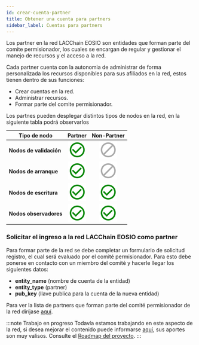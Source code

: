 ```yaml
---
id: crear-cuenta-partner
title: Obtener una cuenta para partners
sidebar_label: Cuentas para partners
---
```


Los partner en la red LACChain EOSIO son entidades que forman parte del comite permisionador, los cuales se encargan de regular y gestionar el manejo de recursos y el acceso a la red.

Cada partner cuenta con la autonomia de administrar de forma personalizada los recursos disponibles para sus afiliados en la red, estos tienen dentro de sus funciones:

- Crear cuentas en la red.
- Administrar recursos.
- Formar parte del comite permisionador.

Los partnes pueden desplegar distintos tipos de nodos en la red, en la siguiente tabla podrá observarlos

| Tipo de nodo | Partner | Non-Partner |
|-----------|:-------:|:-----------:|
| **Nodos de validación**| ![Yes](/img/yes-icon.svg) |  ![No](/img/no-icon.svg)  |
| **Nodos de arranque**     | ![Yes](/img/yes-icon.svg) |  ![No](/img/no-icon.svg)  |
| **Nodos de escritura**   | ![Yes](/img/yes-icon.svg) | ![Yes](/img/yes-icon.svg) |
| **Nodos observadores** | ![Yes](/img/yes-icon.svg) | ![Yes](/img/yes-icon.svg) |

### Solicitar el ingreso a la red LACChain EOSIO como partner

Para formar parte de la red se debe completar un formulario de solicitud registro, el cual será evaluado por el comité permisionador. Para esto debe ponerse en contacto con un miembro del comité  y hacerle llegar los siguientes datos:

- **entity_name** (nombre de cuenta de la entidad)
- **entity_type** (partner)
- **pub_key** (llave publica para la cuenta de la nueva entidad)

Para ver la lista de partners que forman parte del comité  permisionador de la red diríjase [aquí](./partners).

:::note Trabajo en progreso
Todavía estamos trabajando en este aspecto de la red, si desea mejorar el contenido puede informarse [aquí](./contribuir), sus aportes son muy valisos. Consulte el [Roadmap del proyecto](../testnet/roadmap).
:::
